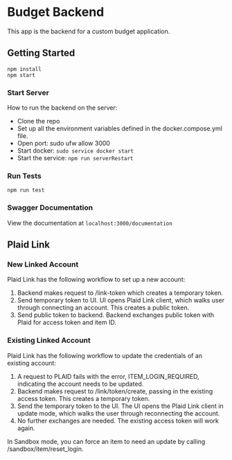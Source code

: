 # Budget Backend

This app is the backend for a custom budget application.

## Getting Started

```
npm install
npm start
```

### Start Server
How to run the backend on the server:
- Clone the repo
- Set up all the environment variables defined in the docker.compose.yml file.
- Open port: sudo ufw allow 3000
- Start docker: `sudo service docker start`
- Start the service: `npm run serverRestart`

### Run Tests
`npm run test`

### Swagger Documentation
View the documentation at `localhost:3000/documentation`

## Plaid Link

### New Linked Account
Plaid Link has the following workflow to set up a new account:
1. Backend makes request to /link-token which creates a temporary token.
2. Send temporary token to UI. UI opens Plaid Link client, which walks user through 
   connecting an account. This creates a public token.
3. Send public token to backend. Backend exchanges public token with Plaid for access 
   token and item ID.

### Existing Linked Account
Plaid Link has the following workflow to update the credentials of an existing account:
1. A request to PLAID fails with the error, ITEM_LOGIN_REQUIRED, indicating the account
   needs to be updated.
2. Backend makes request to /link/token/create, passing in the existing access token. 
   This creates a temporary token.
3. Send the temporary token to the UI. The UI opens the Plaid Link client in update 
   mode, which walks the user through reconnecting the account.
4. No further exchanges are needed. The existing access token will work again.

In Sandbox mode, you can force an item to need an update by calling /sandbox/item/reset_login.
